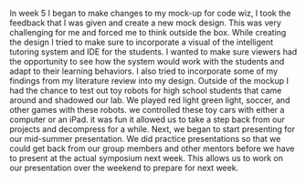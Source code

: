 In week 5 I began to make changes to my mock-up for code wiz, I took the feedback that I was given and create a new mock design. This was very challenging for me and forced me to think outside the box. While creating the design I tried to make sure to incorporate a visual of the intelligent tutoring system and IDE for the students. I wanted to make sure viewers had the opportunity to see how the system would work with the students and adapt to their learning behaviors. I also tried to incorporate some of my findings from my literature review into my design.
Outside of the mockup I had the chance to test out toy robots for high school students that came around and shadowed our lab. We played red light green light, soccer, and other games with these robots. we controlled these toy cars with either a computer or an iPad. it was fun it allowed us to take a step back from our projects and decompress for a while. 
Next, we began to start presenting for our mid-summer presentation. We did practice presentations so that we could get back from our group members and other mentors before we have to present at the actual symposium next week. This allows us to work on our presentation over the weekend to prepare for next week.  
